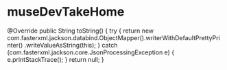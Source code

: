 # museDevTakeHome

@Override
	public String toString() {
		try {
			return new com.fasterxml.jackson.databind.ObjectMapper().writerWithDefaultPrettyPrinter()
					.writeValueAsString(this);
		} catch (com.fasterxml.jackson.core.JsonProcessingException e) {
			e.printStackTrace();
		}
		return null;
	}
